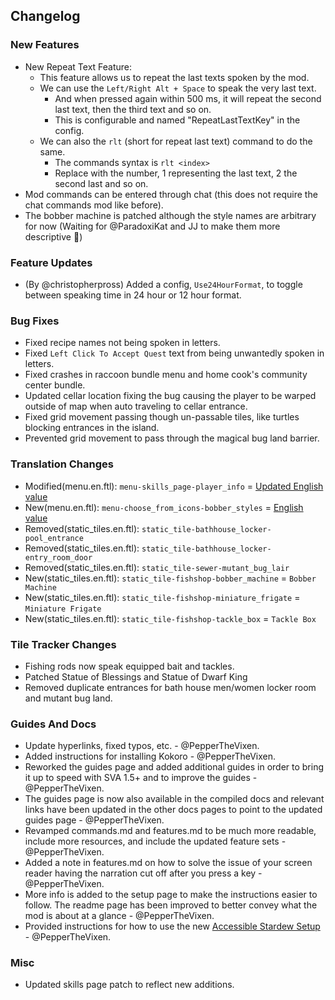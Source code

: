 ## Changelog

### New Features

- New Repeat Text Feature:
    - This feature allows us to repeat the last texts spoken by the mod.
    - We can use the `Left/Right Alt + Space` to speak the very last text.
        - And when pressed again within 500 ms, it will repeat the second last text, then the third text and so on.
        - This is configurable and named "RepeatLastTextKey" in the config.
    - We can also the `rlt` (short for repeat last text) command to do the same.
        - The commands syntax is `rlt <index>`
        - Replace <index> with the number, 1 representing the last text, 2 the second last and so on.
- Mod commands can be entered through chat (this does not require the chat commands mod like before).
- The bobber machine is patched although the style names are arbitrary for now (Waiting for @ParadoxiKat and JJ to make them more descriptive 🙂)

### Feature Updates

- (By @christopherpross) Added a config, `Use24HourFormat`, to toggle between speaking time in 24 hour or 12 hour format.

### Bug Fixes

- Fixed recipe names not being spoken in letters.
- Fixed `Left Click To Accept Quest` text from being unwantedly spoken in letters.
- Fixed crashes in raccoon bundle menu and home cook's community center bundle.
- Updated cellar location fixing the bug causing the player to be warped outside of map when auto traveling to cellar entrance.
- Fixed grid movement passing though un-passable tiles, like turtles blocking entrances in the island.
- Prevented grid movement to pass through the magical bug land barrier.

### Translation Changes

- Modified(menu.en.ftl): `menu-skills_page-player_info` = [Updated English value](https://github.com/khanshoaib3/stardew-access/blob/204d3b41aef01c5a57146b8b6a7b04acf090cc75/stardew-access/i18n/menu.en.ftl#L214-L238)
- New(menu.en.ftl): `menu-choose_from_icons-bobber_styles` = [English value](https://github.com/khanshoaib3/stardew-access/blob/204d3b41aef01c5a57146b8b6a7b04acf090cc75/stardew-access/i18n/menu.en.ftl#L423-L468)
- Removed(static_tiles.en.ftl): `static_tile-bathhouse_locker-pool_entrance`
- Removed(static_tiles.en.ftl): `static_tile-bathhouse_locker-entry_room_door`
- Removed(static_tiles.en.ftl): `static_tile-sewer-mutant_bug_lair`
- New(static_tiles.en.ftl): `static_tile-fishshop-bobber_machine` = `Bobber Machine`
- New(static_tiles.en.ftl): `static_tile-fishshop-miniature_frigate` = `Miniature Frigate`
- New(static_tiles.en.ftl): `static_tile-fishshop-tackle_box` = `Tackle Box`


### Tile Tracker Changes

- Fishing rods now speak equipped bait and tackles.
- Patched Statue of Blessings and Statue of Dwarf King
- Removed duplicate entrances for bath house men/women locker room and mutant bug land.

### Guides And Docs

- Update hyperlinks, fixed typos, etc. - @PepperTheVixen.
- Added instructions for installing Kokoro - @PepperTheVixen.
- Reworked the guides page and added additional guides in order to bring it up to speed with SVA 1.5+ and to improve the guides - @PepperTheVixen.
- The guides page is now also available in the compiled docs and relevant links have been updated in the other docs pages to point to the updated guides page - @PepperTheVixen.
- Revamped commands.md and features.md to be much more readable, include more resources, and include the updated feature sets - @PepperTheVixen.
- Added a note in features.md on how to solve the issue of your screen reader having the narration cut off after you press a key - @PepperTheVixen.
- More info is added to the setup page to make the instructions easier to follow. The readme page has been improved to better convey what the mod is about at a glance - @PepperTheVixen.
- Provided instructions for how to use the new [Accessible Stardew Setup](https://github.com/ParadoxiKat/AccessibleStardewSetup/) - @PepperTheVixen.

### Misc

- Updated skills page patch to reflect new additions.

